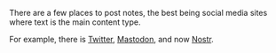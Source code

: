 ---
---

There are a few places to post notes, the best being social media sites where
text is the main content type.

For example, there is [Twitter], [Mastodon], and now [Nostr].

[Twitter]: https://twitter.com
[Nostr]: https://nostr.com/
[Mastodon]: https://joinmastodon.org/
